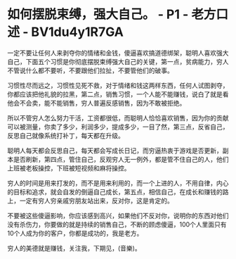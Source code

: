 # 如何摆脱束缚，强大自己。 - P1 - 老方口述 - BV1du4y1R7GA

一定不要让任何人来剥夺你的情绪和金钱，傻逼喜欢搞道德绑架，聪明人喜欢强大自己，下面五个习惯是你彻底摆脱束缚强大自己的关键，第一点，贫病能力，穷人不管说什么都不要听，不要跟他们拉扯，不要管他们的破事。

习惯性尽而远之，习惯性见死不救，对于情绪和钱这两样东西，任何人试图剥夺，你都应该把他礼貌的拉黑，第二点，销售习惯，一个人能不能赚钱，说白了就是看他会不会卖，能不能销售，穷人普遍反感销售，因为不敢被拒绝。

所以不管穷人怎么努力干活，工资都很低，而聪明人恰恰喜欢销售，因为你的贡献可以被测量，你卖了多少，利润多少，提成多少，一目了然，第三点，反省自己，反思自己就像系统打补丁，每天都在升级。

聪明人每天都会反思自己，每天都会写成长日记，而穷逼热衷于游戏是否更新，副本是否刷新，第四点，管住自己，反观穷人无一例外，都是管不住自己的人，他们上班被老板操控，下班被短视频和麻将操控。

穷人的时间是用来打发的，而不是用来利用的，而一个上进的人，不用自律，内心的目标和追求，就会自发的倒逼自己成长，第五点，相信自己，在成长和赚钱的路上，一定有穷人穷亲戚穷朋友站出来，反对你，这是肯定的。

不要被这些傻逼影响，你应该感到高兴，如果他们不反对你，说明你的东西对他们没有杀伤力，你要做的就是持续的销售自己，不断的顾虑傻逼，100个人里面只有10个人成为你的客户，你都是成功的，我是老方。

穷人的美德就是赚钱，关注我，下期见，(音樂)。